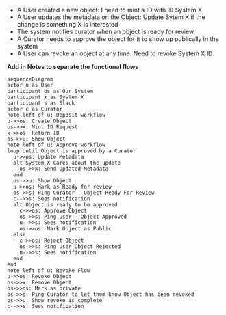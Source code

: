 
* A User created a new object: I need to mint a ID with ID System X
* A User updates the metadata on the Object: Update Sytem X if the change is something X is interested
* The system notifies curator when an object is ready for review
* A Curator needs to approve the object for it to show up publically in the system
* A User can revoke an object at any time: Need to revoke System X ID

**Add in Notes to separate the functional flows**

```mermaid
sequenceDiagram
actor u as User 
participant os as Our System
participant x as System X
participant s as Slack
actor c as Curator
note left of u: Deposit workflow
u->>os: Create Object
os->>x: Mint ID Request
x->>os: Return ID
os->>u: Show Object
note left of u: Approve workflow
loop Until Object is approved by a Curator
  u->>os: Update Metadata
  alt System X Cares about the update
    os->>x: Send Updated Metadata
  end
  os->>u: Show Object
  u->>os: Mark as Ready for review
  os->>s: Ping Curator - Object Ready For Review
  c-->>s: Sees notification
  alt Object is ready to be approved
    c->>os: Approve Object
    os->>s: Ping User - Object Approved
    u-->>s: Sees notification
    os->>os: Mark Object as Public
  else
    c->>os: Reject Object
    os->>s: Ping User Object Rejected
    u-->>s: Sees notification
  end
end 
note left of u: Revoke Flow
u->>os: Revoke Object
os->>x: Remove Object
os->>os: Mark as private
os->>s: Ping Curator to let them know Object has been revoked
os->>u: Show revoke is complete
c-->>s: Sees notification
```
